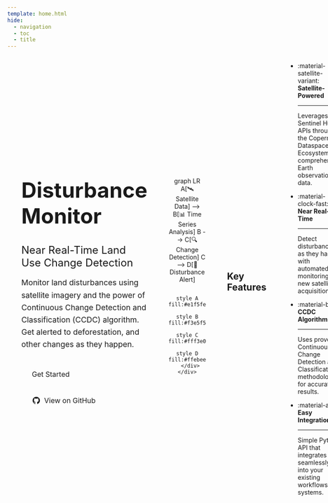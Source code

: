 ```yaml
---
template: home.html
hide:
  - navigation
  - toc
  - title
---
```


<div class="hero-wrapper">
  <div class="hero-section">
    <div class="hero-content">
      <h1>Disturbance Monitor</h1>
      <h2>Near Real-Time Land Use Change Detection</h2>
      <p>Monitor land disturbances using satellite imagery and the power of Continuous Change Detection and Classification (CCDC) algorithm. Get alerted to deforestation, and other changes as they happen.</p>
      <div class="hero-buttons">
        <a href="getting-started/" class="md-button md-button--primary">
          Get Started
        </a>
        <a href="https://github.com/jonasViehweger/change-detection" class="md-button">
          <svg xmlns="http://www.w3.org/2000/svg" viewBox="0 0 24 24" width="20" height="20"><path fill="currentColor" d="M12 2A10 10 0 0 0 2 12C2 16.42 4.87 20.17 8.84 21.5C9.34 21.58 9.5 21.27 9.5 21C9.5 20.77 9.5 20.14 9.5 19.31C6.73 19.91 6.14 17.97 6.14 17.97C5.68 16.81 5.03 16.5 5.03 16.5C4.12 15.88 5.1 15.9 5.1 15.9C6.1 15.97 6.63 16.93 6.63 16.93C7.5 18.45 8.97 18 9.54 17.76C9.63 17.11 9.89 16.67 10.17 16.42C7.95 16.17 5.62 15.31 5.62 11.5C5.62 10.39 6 9.5 6.65 8.79C6.55 8.54 6.2 7.5 6.75 6.15C6.75 6.15 7.59 5.88 9.5 7.17C10.29 6.95 11.15 6.84 12 6.84C12.85 6.84 13.71 6.95 14.5 7.17C16.41 5.88 17.25 6.15 17.25 6.15C17.8 7.5 17.45 8.54 17.35 8.79C18 9.5 18.38 10.39 18.38 11.5C18.38 15.32 16.04 16.16 13.81 16.41C14.17 16.72 14.5 17.33 14.5 18.26C14.5 19.6 14.5 20.68 14.5 21C14.5 21.27 14.66 21.59 15.17 21.5C19.14 20.16 22 16.42 22 12A10 10 0 0 0 12 2Z"/></svg>
          View on GitHub
        </a>
      </div>
    </div>
    <div class="hero-image">
      <div class="mermaid">
        graph LR
            A[🛰️ Satellite Data] --> B[📊 Time Series Analysis]
            B --> C[🔍 Change Detection]
            C --> D[🚨 Disturbance Alert]

            style A fill:#e1f5fe
            style B fill:#f3e5f5
            style C fill:#fff3e0
            style D fill:#ffebee
      </div>
    </div>
  </div>
</div>

## Key Features

<div class="grid cards" markdown="1">

- :material-satellite-variant: **Satellite-Powered**

    ---

    Leverages Sentinel Hub APIs through the Copernicus Dataspace Ecosystem for comprehensive Earth observation data.

- :material-clock-fast: **Near Real-Time**

    ---

    Detect disturbances as they happen with automated monitoring of new satellite acquisitions.

- :material-brain: **CCDC Algorithm**

    ---

    Uses proven Continuous Change Detection and Classification methodology for accurate results.

- :material-api: **Easy Integration**

    ---

    Simple Python API that integrates seamlessly into your existing workflows and systems.

</div>

## Quick Example

```python
import disturbancemonitor as dm
from datetime import date

# Define your area of interest
geojson_aoi = {
    "type": "Feature",
    "geometry": {
        "type": "Polygon",
        "coordinates": [[[100.0, 0.0], [101.0, 0.0], [101.0, 1.0], [100.0, 1.0], [100.0, 0.0]]]
    }
}

# Start monitoring
monitor = dm.start_monitor(
    name="ForestWatch",
    monitoring_start=date.today(),
    geometry=geojson_aoi,
)

# Check for new disturbances
monitor.monitor()
```

## Use Cases

- **Forest Conservation**: Monitor protected areas for illegal logging and deforestation
- **Fire Detection**: Early warning systems for wildfire management
- **Agricultural Monitoring**: Track crop health and harvest patterns
- **Urban Planning**: Monitor urban expansion and land use changes
- **Environmental Research**: Study ecosystem changes over time

---

<div class="cta-section" markdown="1">

### Ready to Start Monitoring?

[Install Now :material-download:](getting-started.md){ .md-button .md-button--primary .md-button--large }

</div>

<style>

/* Application header should be static for the landing page */
.md-header {
    position: initial;
}

/* Remove spacing, as we cannot hide it completely */
.md-main__inner {
    margin-top: 0;
}

.md-content__inner {
    padding: 0;
}

.md-content__inner:before {
    content: none;
}

.md-main
.hero-wrapper {
    position: relative;
    margin-left: calc(-50vw + 50%);
    margin-right: calc(-50vw + 50%);
    margin-top: 0;
    width: 100vw;
    background: linear-gradient(135deg, #e8f5e8 0%, #f0f8ff 100%);
    padding: 4rem 0;
}

/* Dark mode support for hero */
[data-md-color-scheme="slate"] .hero-wrapper {
    background: linear-gradient(135deg, #1a2332 0%, #2d3748 100%);
}

.hero-section {
    display: flex;
    align-items: center;
    gap: 3rem;
    max-width: 1200px;
    margin: 0 auto;
    padding: 0 2rem;
}

.hero-content {
    flex: 1;
}

.hero-content h1 {
    font-size: 3rem;
    font-weight: bold;
    margin-bottom: 0.5rem;
    color: var(--md-primary-fg-color);
}

.hero-content h2 {
    font-size: 1.5rem;
    font-weight: 400;
    margin-bottom: 1rem;
    color: var(--md-default-fg-color--light);
}

.hero-content p {
    font-size: 1.1rem;
    line-height: 1.6;
    margin-bottom: 2rem;
    color: var(--md-default-fg-color);
}

.hero-buttons {
    display: flex;
    gap: 1rem;
    flex-wrap: wrap;
}

.hero-buttons .md-button {
    padding: 0.75rem 1.5rem;
    font-size: 1rem;
    text-decoration: none;
    border-radius: 4px;
    display: inline-flex;
    align-items: center;
    gap: 0.5rem;
}

.hero-image {
    flex: 1;
    text-align: center;
}

.cta-section {
    text-align: center;
    margin: 3rem 0;
    padding: 2rem;
    background-color: var(--md-primary-fg-color--light);
    border-radius: 8px;
}

@media (max-width: 768px) {
    .hero-section {
        flex-direction: column;
        text-align: center;
        padding: 0 1rem;
    }

    .hero-content h1 {
        font-size: 2rem;
    }

    .hero-content h2 {
        font-size: 1.2rem;
    }

    .hero-wrapper {
        padding: 2rem 0;
    }

    .hero-buttons {
        justify-content: center;
    }
}
</style>
